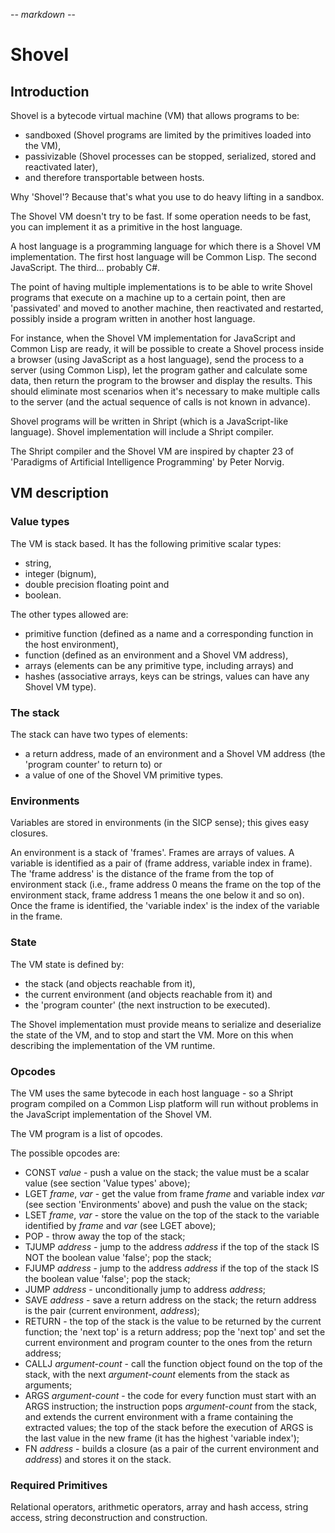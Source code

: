 -*- markdown -*-

# Shovel

## Introduction

Shovel is a bytecode virtual machine (VM) that allows programs to be:

 * sandboxed (Shovel programs are limited by the primitives loaded
   into the VM),
 * passivizable (Shovel processes can be stopped, serialized, stored
   and reactivated later),
 * and therefore transportable between hosts.

Why 'Shovel'? Because that's what you use to do heavy lifting in a
sandbox.

The Shovel VM doesn't try to be fast. If some operation needs to be
fast, you can implement it as a primitive in the host language.

A host language is a programming language for which there is a Shovel
VM implementation. The first host language will be Common Lisp. The
second JavaScript. The third... probably C#.

The point of having multiple implementations is to be able to write
Shovel programs that execute on a machine up to a certain point, then
are 'passivated' and moved to another machine, then reactivated and
restarted, possibly inside a program written in another host language.

For instance, when the Shovel VM implementation for JavaScript and
Common Lisp are ready, it will be possible to create a Shovel process
inside a browser (using JavaScript as a host language), send the
process to a server (using Common Lisp), let the program gather and
calculate some data, then return the program to the browser and
display the results. This should eliminate most scenarios when it's
necessary to make multiple calls to the server (and the actual
sequence of calls is not known in advance).

Shovel programs will be written in Shript (which is a JavaScript-like
language). Shovel implementation will include a Shript compiler.

The Shript compiler and the Shovel VM are inspired by chapter 23 of
'Paradigms of Artificial Intelligence Programming' by Peter Norvig.

## VM description

### Value types

The VM is stack based. It has the following primitive scalar types:

 * string,
 * integer (bignum),
 * double precision floating point and
 * boolean.
 
The other types allowed are:

 * primitive function (defined as a name and a corresponding function
   in the host environment),
 * function (defined as an environment and a Shovel VM address),
 * arrays (elements can be any primitive type, including arrays) and
 * hashes (associative arrays, keys can be strings, values can have
   any Shovel VM type).
   
### The stack
   
The stack can have two types of elements:

 * a return address, made of an environment and a Shovel VM address
   (the 'program counter' to return to) or
 * a value of one of the Shovel VM primitive types.
 
### Environments
 
Variables are stored in environments (in the SICP sense); this gives
easy closures.

An environment is a stack of 'frames'. Frames are arrays of values. A
variable is identified as a pair of (frame address, variable index in
frame). The 'frame address' is the distance of the frame from the top
of environment stack (i.e., frame address 0 means the frame on the top
of the environment stack, frame address 1 means the one below it and
so on). Once the frame is identified, the 'variable index' is the
index of the variable in the frame.

### State

The VM state is defined by:

 * the stack (and objects reachable from it),
 * the current environment (and objects reachable from it) and
 * the 'program counter' (the next instruction to be executed).
 
The Shovel implementation must provide means to serialize and
deserialize the state of the VM, and to stop and start the VM. More on
this when describing the implementation of the VM runtime.

### Opcodes

The VM uses the same bytecode in each host language - so a Shript
program compiled on a Common Lisp platform will run without problems
in the JavaScript implementation of the Shovel VM.

The VM program is a list of opcodes. 

The possible opcodes are:

 * CONST *value* - push a value on the stack; the value must be a
   scalar value (see section 'Value types' above);
 * LGET *frame*, *var* - get the value from frame *frame* and variable
   index *var* (see section 'Environments' above) and push the value
   on the stack;
 * LSET *frame*, *var* - store the value on the top of the stack to
   the variable identified by *frame* and *var* (see LGET above);
 * POP - throw away the top of the stack;
 * TJUMP *address* - jump to the address *address* if the top of the
   stack IS NOT the boolean value 'false'; pop the stack;
 * FJUMP *address* - jump to the address *address* if the top of the
   stack IS the boolean value 'false'; pop the stack;
 * JUMP *address* - unconditionally jump to address *address*;
 * SAVE *address* - save a return address on the stack; the return
   address is the pair (current environment, *address*);
 * RETURN - the top of the stack is the value to be returned by the
   current function; the 'next top' is a return address; pop the 'next
   top' and set the current environment and program counter to the
   ones from the return address;
 * CALLJ *argument-count* - call the function object found on the top
   of the stack, with the next *argument-count* elements from the
   stack as arguments;
 * ARGS *argument-count* - the code for every function must start with
   an ARGS instruction; the instruction pops *argument-count* from the
   stack, and extends the current environment with a frame containing
   the extracted values; the top of the stack before the execution of
   ARGS is the last value in the new frame (it has the highest
   'variable index');
 * FN *address* - builds a closure (as a pair of the current
   environment and *address*) and stores it on the stack.
   
### Required Primitives

Relational operators, arithmetic operators, array and hash access,
string access, string deconstruction and construction.


